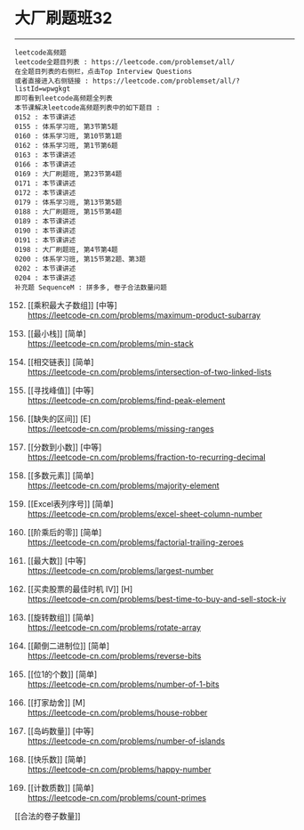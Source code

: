 # 大厂刷题班32

---

```
leetcode高频题
leetcode全题目列表 : https://leetcode.com/problemset/all/
在全题目列表的右侧栏，点击Top Interview Questions
或者直接进入右侧链接 : https://leetcode.com/problemset/all/?listId=wpwgkgt
即可看到leetcode高频题全列表
本节课解决leetcode高频题列表中的如下题目 : 
0152 : 本节课讲述
0155 : 体系学习班, 第3节第5题
0160 : 体系学习班, 第10节第1题
0162 : 体系学习班, 第1节第6题
0163 : 本节课讲述
0166 : 本节课讲述
0169 : 大厂刷题班, 第23节第4题
0171 : 本节课讲述
0172 : 本节课讲述
0179 : 体系学习班, 第13节第5题
0188 : 大厂刷题班, 第15节第4题
0189 : 本节课讲述
0190 : 本节课讲述
0191 : 本节课讲述
0198 : 大厂刷题班, 第4节第4题
0200 : 体系学习班, 第15节第2题、第3题
0202 : 本节课讲述
0204 : 本节课讲述
补充题 SequenceM : 拼多多, 卷子合法数量问题
```

152. [[乘积最大子数组]] [中等]    
https://leetcode-cn.com/problems/maximum-product-subarray

155. [[最小栈]] [简单]    
https://leetcode-cn.com/problems/min-stack

160. [[相交链表]] [简单]    
https://leetcode-cn.com/problems/intersection-of-two-linked-lists

162. [[寻找峰值]] [中等]    
https://leetcode-cn.com/problems/find-peak-element

163. [[缺失的区间]] [E]    
https://leetcode-cn.com/problems/missing-ranges

166. [[分数到小数]] [中等]    
https://leetcode-cn.com/problems/fraction-to-recurring-decimal

169. [[多数元素]] [简单]    
https://leetcode-cn.com/problems/majority-element

171. [[Excel表列序号]] [简单]    
https://leetcode-cn.com/problems/excel-sheet-column-number

172. [[阶乘后的零]] [简单]    
https://leetcode-cn.com/problems/factorial-trailing-zeroes

179. [[最大数]] [中等]    
https://leetcode-cn.com/problems/largest-number

188. [[买卖股票的最佳时机 IV]] [H]  
https://leetcode-cn.com/problems/best-time-to-buy-and-sell-stock-iv

189. [[旋转数组]] [简单]    
https://leetcode-cn.com/problems/rotate-array

190. [[颠倒二进制位]] [简单]    
https://leetcode-cn.com/problems/reverse-bits

191. [[位1的个数]] [简单]    
https://leetcode-cn.com/problems/number-of-1-bits

198. [[打家劫舍]] [M]    
https://leetcode-cn.com/problems/house-robber

200. [[岛屿数量]] [中等]    
https://leetcode-cn.com/problems/number-of-islands

202. [[快乐数]] [简单]    
https://leetcode-cn.com/problems/happy-number

204. [[计数质数]] [简单]    
https://leetcode-cn.com/problems/count-primes

[[合法的卷子数量]]